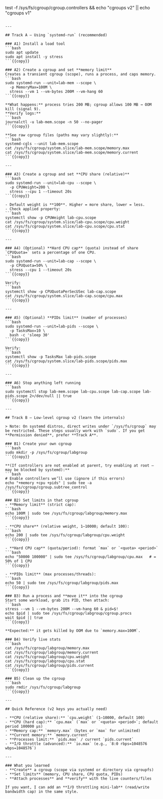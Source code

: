 test -f /sys/fs/cgroup/cgroup.controllers && echo "cgroups v2" || echo "cgroups v1"
```{{copy}}

---

## Track A — Using `systemd-run` (recommended)

### A1) Install a load tool
```bash
sudo apt update
sudo apt install -y stress
```{{copy}}

### A2) Create a cgroup and set **memory limit**
Creates a transient cgroup (scope), runs a process, and caps memory.
```bash
sudo systemd-run --unit=lab-mem --scope \
  -p MemoryMax=100M \
  stress --vm 1 --vm-bytes 200M --vm-hang 60
```{{copy}}

**What happens:** process tries 200 MB; cgroup allows 100 MB → OOM kill (signal 9).  
**Verify logs:**
```bash
journalctl -u lab-mem.scope -n 50 --no-pager
```{{copy}}

**See raw cgroup files (paths may vary slightly):**
```bash
systemd-cgls --unit lab-mem.scope
cat /sys/fs/cgroup/system.slice/lab-mem.scope/memory.max
cat /sys/fs/cgroup/system.slice/lab-mem.scope/memory.current
```{{copy}}

---

### A3) Create a cgroup and set **CPU share (relative)**
```bash
sudo systemd-run --unit=lab-cpu --scope \
  -p CPUWeight=200 \
  stress --cpu 1 --timeout 20s
```{{copy}}

- Default weight is **100**. Higher = more share, lower = less.
- Check applied property:
```bash
systemctl show -p CPUWeight lab-cpu.scope
cat /sys/fs/cgroup/system.slice/lab-cpu.scope/cpu.weight
cat /sys/fs/cgroup/system.slice/lab-cpu.scope/cpu.stat
```{{copy}}

---

### A4) (Optional) **Hard CPU cap** (quota) instead of share  
`CPUQuota=` sets a percentage of one CPU.
```bash
sudo systemd-run --unit=lab-cap --scope \
  -p CPUQuota=50% \
  stress --cpu 1 --timeout 20s
```{{copy}}

Verify:
```bash
systemctl show -p CPUQuotaPerSecUSec lab-cap.scope
cat /sys/fs/cgroup/system.slice/lab-cap.scope/cpu.max
```{{copy}}

---

### A5) (Optional) **PIDs limit** (number of processes)
```bash
sudo systemd-run --unit=lab-pids --scope \
  -p TasksMax=10 \
  bash -c 'sleep 30'
```{{copy}}

Verify:
```bash
systemctl show -p TasksMax lab-pids.scope
cat /sys/fs/cgroup/system.slice/lab-pids.scope/pids.max
```{{copy}}

---

### A6) Stop anything left running
```bash
sudo systemctl stop lab-mem.scope lab-cpu.scope lab-cap.scope lab-pids.scope 2>/dev/null || true
```{{copy}}

---

## Track B — Low-level cgroup v2 (learn the internals)

> Note: On systemd distros, direct writes under `/sys/fs/cgroup` may be restricted. These steps usually work with `sudo`. If you get **Permission denied**, prefer **Track A**.

### B1) Create your own cgroup
```bash
sudo mkdir -p /sys/fs/cgroup/labgroup
```{{copy}}

**(If controllers are not enabled at parent, try enabling at root — may be blocked by systemd):**
```bash
# Enable controllers we’ll use (ignore if this errors)
echo "+memory +cpu +pids" | sudo tee -a /sys/fs/cgroup/cgroup.subtree_control
```{{copy}}

### B2) Set limits in that cgroup
- **Memory limit** (strict cap):
```bash
echo 100M | sudo tee /sys/fs/cgroup/labgroup/memory.max
```{{copy}}

- **CPU share** (relative weight, 1–10000; default 100):
```bash
echo 200 | sudo tee /sys/fs/cgroup/labgroup/cpu.weight
```{{copy}}

- **Hard CPU cap** (quota/period): format `max` or `<quota> <period>`
```bash
echo "50000 100000" | sudo tee /sys/fs/cgroup/labgroup/cpu.max   # = 50% of 1 CPU
```{{copy}}

- **PIDs limit** (max processes/threads):
```bash
echo 50 | sudo tee /sys/fs/cgroup/labgroup/pids.max
```{{copy}}

### B3) Run a process and **move it** into the cgroup
Start some workload, grab its PID, then attach:
```bash
stress --vm 1 --vm-bytes 200M --vm-hang 60 & pid=$!
echo $pid | sudo tee /sys/fs/cgroup/labgroup/cgroup.procs
wait $pid || true
```{{copy}}

**Expected:** it gets killed by OOM due to `memory.max=100M`.

### B4) Verify live stats
```bash
cat /sys/fs/cgroup/labgroup/memory.max
cat /sys/fs/cgroup/labgroup/memory.current
cat /sys/fs/cgroup/labgroup/cpu.weight
cat /sys/fs/cgroup/labgroup/cpu.stat
cat /sys/fs/cgroup/labgroup/pids.current
```{{copy}}

### B5) Clean up the cgroup
```bash
sudo rmdir /sys/fs/cgroup/labgroup
```{{copy}}

---

## Quick Reference (v2 keys you actually need)

- **CPU (relative share):** `cpu.weight` (1–10000, default 100)  
- **CPU (hard cap):** `cpu.max` (`max` or `<quota> <period>`; default period 100000 µs)  
- **Memory cap:** `memory.max` (bytes or `max` for unlimited)  
- **Current memory:** `memory.current`  
- **Processes limit:** `pids.max` / current `pids.current`  
- **I/O throttle (advanced):** `io.max` (e.g., `8:0 rbps=1048576 wbps=1048576`)

---

### What you learned
- **Create** a cgroup (scope via systemd or directory via cgroupfs)  
- **Set limits** (memory, CPU share, CPU quota, PIDs)  
- **Attach processes** and **verify** with the live counters/files

If you want, I can add an **I/O throttling mini-lab** (read/write bandwidth cap) in the same style.
